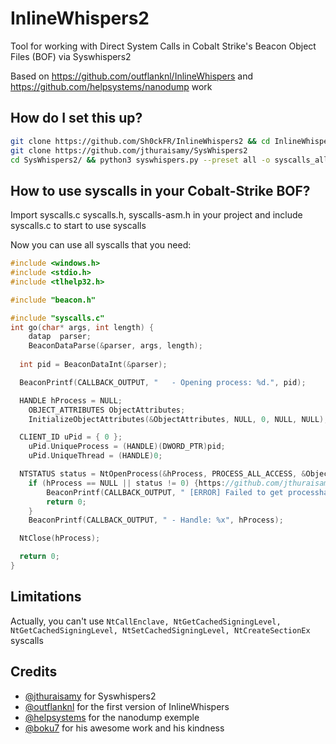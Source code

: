 # InlineWhispers2
Tool for working with Direct System Calls in Cobalt Strike's Beacon Object Files (BOF) via Syswhispers2

Based on https://github.com/outflanknl/InlineWhispers and https://github.com/helpsystems/nanodump work

## How do I set this up?

```bash
git clone https://github.com/Sh0ckFR/InlineWhispers2 && cd InlineWhispers2
git clone https://github.com/jthuraisamy/SysWhispers2
cd SysWhispers2/ && python3 syswhispers.py --preset all -o syscalls_all && cd ..
```

## How to use syscalls in your Cobalt-Strike BOF?

Import syscalls.c syscalls.h, syscalls-asm.h in your project and include syscalls.c to start to use syscalls

Now you can use all syscalls that you need:

```c
#include <windows.h>
#include <stdio.h>
#include <tlhelp32.h>

#include "beacon.h"

#include "syscalls.c"
int go(char* args, int length) {
	datap  parser;
	BeaconDataParse(&parser, args, length);
  
  int pid = BeaconDataInt(&parser);

  BeaconPrintf(CALLBACK_OUTPUT, "	- Opening process: %d.", pid);

  HANDLE hProcess = NULL;
	OBJECT_ATTRIBUTES ObjectAttributes;
	InitializeObjectAttributes(&ObjectAttributes, NULL, 0, NULL, NULL);

  CLIENT_ID uPid = { 0 };
	uPid.UniqueProcess = (HANDLE)(DWORD_PTR)pid;
	uPid.UniqueThread = (HANDLE)0;

  NTSTATUS status = NtOpenProcess(&hProcess, PROCESS_ALL_ACCESS, &ObjectAttributes, &uPid);
	if (hProcess == NULL || status != 0) {https://github.com/jthuraisamy
		BeaconPrintf(CALLBACK_OUTPUT, "	[ERROR] Failed to get processhandle, status: 0x%lx", status);
		return 0;
	}
	BeaconPrintf(CALLBACK_OUTPUT, "	- Handle: %x", hProcess);

  NtClose(hProcess);

  return 0;
}
```

## Limitations

Actually, you can't use `NtCallEnclave, NtGetCachedSigningLevel, NtGetCachedSigningLevel, NtSetCachedSigningLevel, NtCreateSectionEx` syscalls

## Credits

* [@jthuraisamy](https://github.com/jthuraisamy) for Syswhispers2
* [@outflanknl](https://github.com/outflanknl) for the first version of InlineWhispers
* [@helpsystems](https://github.com/helpsystems) for the nanodump exemple
* [@boku7](https://github.com/boku7) for his awesome work and his kindness
